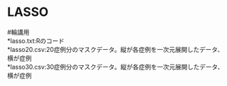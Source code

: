 # LASSO
#輪講用  
*lasso.txt:Rのコード  
*lasso20.csv:20症例分のマスクデータ。縦が各症例を一次元展開したデータ、横が症例  
*lasso30.csv:30症例分のマスクデータ。縦が各症例を一次元展開したデータ、横が症例  
